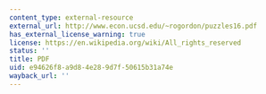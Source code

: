 ```yaml
---
content_type: external-resource
external_url: http://www.econ.ucsd.edu/~rogordon/puzzles16.pdf
has_external_license_warning: true
license: https://en.wikipedia.org/wiki/All_rights_reserved
status: ''
title: PDF
uid: e94626f8-a9d8-4e28-9d7f-50615b31a74e
wayback_url: ''
---
```

